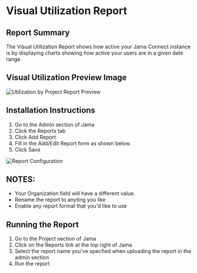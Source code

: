 # Visual Utilization Report

## Report Summary
The Visual Utilization Report shows how active your Jama Connect instance is by displaying charts showing how active your users are in a given date range. 

## Visual Utilization Preview Image
![Utilization by Project Report Preview](https://github.com/jamasoftware-ps/Community-Reports/blob/master/Utilization%20Reports/Visual%20Utilization%20Report/VisualUtilizationPreviewImage.png)

## Installation Instructions
1. Go to the Admin section of Jama
2. Click the Reports tab
3. Click Add Report
4. Fill in the Add/Edit Report form as shown below.
5. Click Save

![Report Configuration](https://github.com/jamasoftware-ps/Community-Reports/blob/master/Utilization%20Reports/Visual%20Utilization%20Report/VisualUtilizationReportSetup.png)

## NOTES: 
- Your Organization field will have a different value.  
- Rename the report to anyting you like
- Enable any report format that you'd like to use

## Running the Report
1. Go to the Project section of Jama
2. Click on the Reports link at the top right of Jama
3. Select the report name you've specfied when uploading the report in the admin section 
4. Run the report